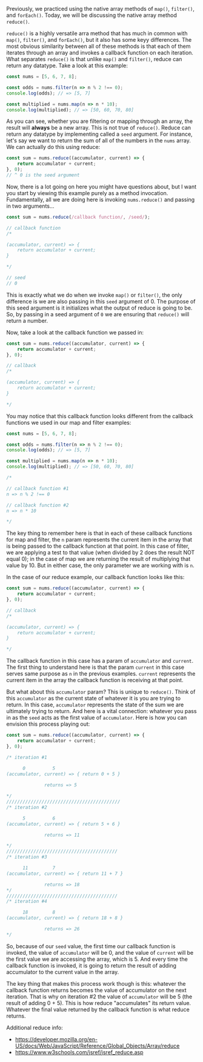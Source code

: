 Previously, we practiced using the native array methods of `map()`, `filter()`, and `forEach()`. Today, we will be discussing the native array method `reduce()`.

`reduce()` is a highly versatile arra method that has much in common with `map()`, `filter()`, and `forEach()`, but it also has some keyy differences. The most obvious similarity between all of these methods is that each of them iterates through an array and invokes a callback function on each iteration. What separates `reduce()` is that unlike `map()` and `filter()`, reduce can return any datatype. Take a look at this example:

```javascript
const nums = [5, 6, 7, 8];

const odds = nums.filter(n => n % 2 !== 0);
console.log(odds); // => [5, 7]

const multiplied = nums.map(n => n * 10);
console.log(multiplied); // => [50, 60, 70, 80]
```

As you can see, whether you are filtering or mapping through an array, the result will **always** be a new array. This is not true of `reduce()`. Reduce can return any datatype by implementing called a `seed` argument. For instance, let's say we want to return the sum of all of the numbers in the `nums` array. We can actually do this using reduce:

```javascript
const sum = nums.reduce((accumulator, current) => {
    return accumulator + current;
}, 0);
// ^ 0 is the seed argument
```

Now, there is a lot going on here you might have questions about, but I want you start by viewing this example purely as a method invocation. Fundamentally, all we are doing here is invoking `nums.reduce()` and passing in two arguments...

```javascript
const sum = nums.reduce(/callback function/, /seed/);

// callback function
/*

(accumulator, current) => {
    return accumulator + current;
}

*/

// seed
// 0
```

This is exactly what we do when we invoke `map()` or `filter()`, the only difference is we are also passing in this `seed` argument of 0. The purpose of this seed argument is it initializes what the output of reduce is going to be. So, by passing in a seed argument of `0` we are ensuring that `reduce()` will return a number.

Now, take a look at the callback function we passed in:

```javascript
const sum = nums.reduce((accumulator, current) => {
    return accumulator + current;
}, 0);

// callback
/*

(accumulator, current) => {
    return accumulator + current;
}

*/
```

You may notice that this callback function looks different from the callback functions we used in our map and filter examples:

```javascript
const nums = [5, 6, 7, 8];

const odds = nums.filter(n => n % 2 !== 0);
console.log(odds); // => [5, 7]

const multiplied = nums.map(n => n * 10);
console.log(multiplied); // => [50, 60, 70, 80]

/*

// callback function #1
n => n % 2 !== 0

// callback function #2
n => n * 10

*/
```

The key thing to remember here is that in each of these callback functions for map and filter, the `n` param represents the current item in the array that is being passed to the callback function at that point. In this case of filter, we are applying a test to that value (when divided by 2 does the result NOT equal 0); in the case of map we are returning the result of multiplying that value by 10. But in either case, the only parameter we are working with is `n`.

In the case of our reduce example, our callback function looks like this:

```javascript
const sum = nums.reduce((accumulator, current) => {
    return accumulator + current;
}, 0);

// callback
/*

(accumulator, current) => {
    return accumulator + current;
}

*/
```

The callback function in this case has a param of `accumulator` and `current`. The first thing to understand here is that the param `current` in this case serves same purpose as `n` in the previous examples. `current` represents the current item in the array the callback function is receiving at that point. 

But what about this `accumulator` param? This is unique to `reduce()`. Think of this `accumulator` as the current state of whatever it is you are trying to return. In this case, `accumulator` represents the state of the sum we are ultimately trying to return. And here is a vital connection: whatever you pass in as the `seed` acts as the first value of `accumulator`. Here is how you can envision this process playing out:

```javascript
const sum = nums.reduce((accumulator, current) => {
    return accumulator + current;
}, 0);

/* iteration #1

      0          5
(accumulator, current) => { return 0 + 5 }
            
              returns => 5

*/
//////////////////////////////////////////
/* iteration #2

      5          6
(accumulator, current) => { return 5 + 6 }

              returns => 11

*/
/////////////////////////////////////////
/* iteration #3

      11         7
(accumulator, current) => { return 11 + 7 }

              returns => 18
*/
/////////////////////////////////////////
/* iteration #4

      18         8
(accumulator, current) => { return 18 + 8 }

              returns => 26
*/
```

So, because of our `seed` value, the first time our callback function is invoked, the value of `accumulator` will be 0, and the value of `current` will be the first value we are accessing the array, which is 5. And every time the callback function is invoked, it is going to return the result of adding accumulator to the current value in the array.

The key thing that makes this process work though is this: whatever the callback function returns becomes the value of accumulator on the next iteration. That is why on iteration #2 the value of `accumulator` will be 5 (the result of adding 0 + 5). This is how reduce "accumulates" its return value. Whatever the final value returned by the callback function is what reduce returns.

Additional reduce info:
* https://developer.mozilla.org/en-US/docs/Web/JavaScript/Reference/Global_Objects/Array/reduce
* https://www.w3schools.com/jsref/jsref_reduce.asp